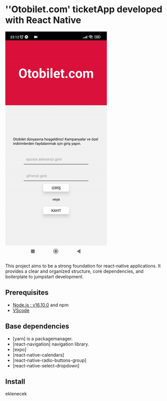 # ''Otobilet.com' ticketApp developed with React Native

![Alt Text](<https://github.com/yasin-altunisik/otobilet/blob/master/ezgif.com-video-to-gif%20(3).gif>)

This project aims to be a strong foundation for react-native applications. It provides a clear and organized structure, core dependencies, and boilerplate to jumpstart development.

## Prerequisites

- [Node.js : v16.10.0](https://nodejs.org) and npm
- [VScode](https://code.visualstudio.com/)

## Base dependencies

- [yarn] is a packagemanager.
- [react-navigation] navigation library.
- [expo]
- [react-native-calendars]
- [react-native-radio-buttons-group]
- [react-native-select-dropdown]

## Install

eklenecek
